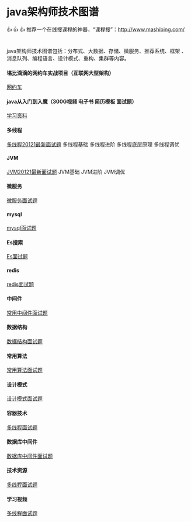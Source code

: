 java架构师技术图谱
=
👍 👍 👍 推荐一个在线搜课程的神器，“课程搜”：http://www.mashibing.com/<br>
<br>
<br>
java架构师技术图谱包括：分布式、大数据、存储、微服务、推荐系统、框架 、消息队列、编程语言、设计模式、重构、集群等内容。

#### 堪比滴滴的网约车实战项目（互联网大型架构）
[网约车](https://t.1yb.co/uWRK)
#### java从入门到入魔（300G视频 电子书 简历模板 面试题）
[学习资料](https://t.1yb.co/uWUf)

#### 多线程
[多线程20121最新面试题](https://t.1yb.co/uWUf)
多线程基础
多线程进阶
多线程底层原理
多线程调优
####  JVM
[JVM20121最新面试题](https://t.1yb.co/uWUf)
JVM基础
JVM进阶
JVM调优
#### 微服务
[微服务面试题](https://t.1yb.co/uWUf)
#### mysql
[mysql面试题](https://t.1yb.co/uWUf)
#### Es搜索
[Es面试题](https://t.1yb.co/uWUf)
#### redis
[redis面试题](https://t.1yb.co/uWUf)
#### 中间件
[常用中间件面试题](https://t.1yb.co/uWUf)
#### 数据结构
[数据结构面试题](https://t.1yb.co/uWUf)
#### 常用算法
[常用算法面试题](https://t.1yb.co/uWUf)
#### 设计模式
[设计模式面试题](https://t.1yb.co/uWUf)
#### 容器技术
[多线程面试题](https://t.1yb.co/uWUf)
#### 数据库中间件
[数据库中间件面试题](https://t.1yb.co/uWUf)
#### 技术资源
[多线程面试题](https://t.1yb.co/uWUf)
#### 学习视频
[多线程面试题](https://t.1yb.co/uWUf)
